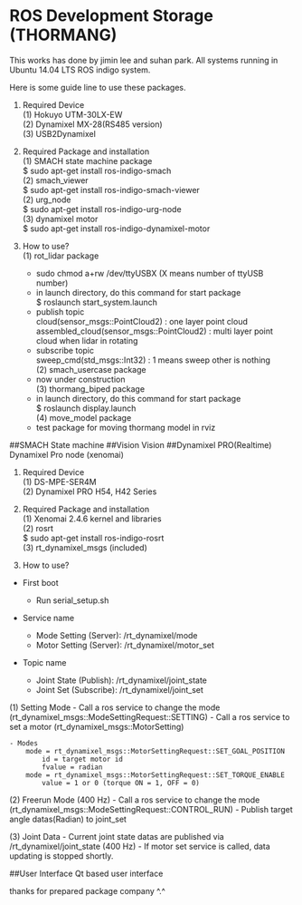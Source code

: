 # ROS Development Storage (THORMANG)
This works has done by jimin lee and suhan park.
All systems running in Ubuntu 14.04 LTS ROS indigo system.

Here is some guide line to use these packages.

1. Required Device <br />
  (1) Hokuyo UTM-30LX-EW<br />
  (2) Dynamixel MX-28(RS485 version)<br />
  (3) USB2Dynamixel<br />

2. Required Package and installation<br />
  (1) SMACH state machine package<br />
	$ sudo apt-get install ros-indigo-smach<br />
  (2) smach_viewer<br />
	$ sudo apt-get install ros-indigo-smach-viewer<br />
  (2) urg_node<br />
	$ sudo apt-get install ros-indigo-urg-node<br />
  (3) dynamixel motor<br />
	$ sudo apt-get install ros-indigo-dynamixel-motor<br />

3. How to use?<br />
  (1) rot_lidar package<br />
      - sudo chmod a+rw /dev/ttyUSBX (X means number of ttyUSB number)<br />
      - in launch directory, do this command for start package<br />
	$ roslaunch start_system.launch<br />
      - publish topic<br />
        cloud(sensor_msgs::PointCloud2) : one layer point cloud <br />
        assembled_cloud(sensor_msgs::PointCloud2) : multi layer point cloud when lidar in rotating <br />
      - subscribe topic <br />
	sweep_cmd(std_msgs::Int32) : 1 means sweep other is nothing <br />
  (2) smach_usercase package <br />
      - now under construction <br />
  (3) thormang_biped package <br />
      - in launch directory, do this command for start package <br />
        $ roslaunch display.launch <br />
  (4) move_model package <br />
      - test package for moving thormang model in rviz <br />

##SMACH
State machine
##Vision
Vision
##Dynamixel PRO(Realtime)
Dynamixel Pro node (xenomai)

1. Required Device <br />
  (1) DS-MPE-SER4M<br />
  (2) Dynamixel PRO H54, H42 Series<br />

2. Required Package and installation<br />
  (1) Xenomai 2.4.6 kernel and libraries<br />
  (2) rosrt<br />
	$ sudo apt-get install ros-indigo-rosrt<br />
  (3) rt_dynamixel_msgs (included)<br />

3. How to use?<br />
  - First boot
  	- Run serial_setup.sh
  
  - Service name
  	- Mode Setting (Server): 	/rt_dynamixel/mode
  	- Motor Setting (Server):	/rt_dynamixel/motor_set
  - Topic name
  	- Joint State (Publish): 	/rt_dynamixel/joint_state
  	- Joint Set (Subscribe): 	/rt_dynamixel/joint_set

  (1) Setting Mode
	- Call a ros service to change the mode (rt_dynamixel_msgs::ModeSettingRequest::SETTING)
	- Call a ros service to set a motor (rt_dynamixel_msgs::MotorSetting)
	
	- Modes
		mode = rt_dynamixel_msgs::MotorSettingRequest::SET_GOAL_POSITION
			id = target motor id
			fvalue = radian
		mode = rt_dynamixel_msgs::MotorSettingRequest::SET_TORQUE_ENABLE
			value = 1 or 0 (torque ON = 1, OFF = 0)

  (2) Freerun Mode (400 Hz)
  	- Call a ros service to change the mode (rt_dynamixel_msgs::ModeSettingRequest::CONTROL_RUN)
  	- Publish target angle datas(Radian) to joint_set
  
  (3) Joint Data
	- Current joint state datas are published via /rt_dynamixel/joint_state (400 Hz)
	- If motor set service is called, data updating is stopped shortly.

##User Interface
Qt based user interface

thanks for prepared package company ^.^
